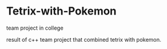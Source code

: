 # Tetrix-with-Pokemon
team project in college

result of c++ team project that combined tetrix with pokemon.

